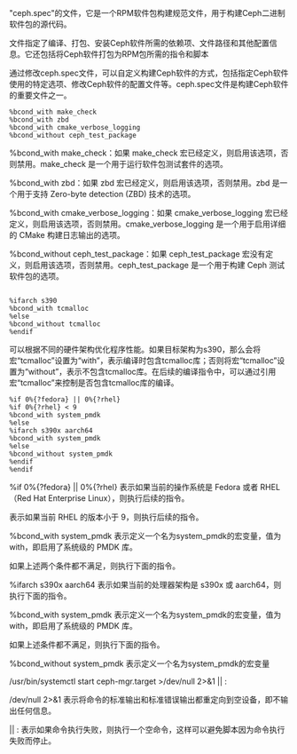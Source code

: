 "ceph.spec"的文件，它是一个RPM软件包构建规范文件，用于构建Ceph二进制软件包的源代码。

文件指定了编译、打包、安装Ceph软件所需的依赖项、文件路径和其他配置信息。它还包括将Ceph软件打包为RPM包所需的指令和脚本

通过修改ceph.spec文件，可以自定义构建Ceph软件的方式，包括指定Ceph软件使用的特定选项、修改Ceph软件的配置文件等。ceph.spec文件是构建Ceph软件的重要文件之一。

```
%bcond_with make_check
%bcond_with zbd
%bcond_with cmake_verbose_logging
%bcond_without ceph_test_package
```

%bcond_with make_check：如果 make_check 宏已经定义，则启用该选项，否则禁用。make_check 是一个用于运行软件包测试套件的选项。

%bcond_with zbd：如果 zbd 宏已经定义，则启用该选项，否则禁用。zbd 是一个用于支持 Zero-byte detection (ZBD) 技术的选项。

%bcond_with cmake_verbose_logging：如果 cmake_verbose_logging 宏已经定义，则启用该选项，否则禁用。cmake_verbose_logging 是一个用于启用详细的 CMake 构建日志输出的选项。

%bcond_without ceph_test_package：如果 ceph_test_package 宏没有定义，则启用该选项，否则禁用。ceph_test_package 是一个用于构建 Ceph 测试软件包的选项。

```

%ifarch s390
%bcond_with tcmalloc
%else
%bcond_without tcmalloc
%endif
```

可以根据不同的硬件架构优化程序性能。如果目标架构为s390，那么会将宏“tcmalloc”设置为“with”，表示编译时包含tcmalloc库；否则将宏“tcmalloc”设置为“without”，表示不包含tcmalloc库。在后续的编译指令中，可以通过引用宏“tcmalloc”来控制是否包含tcmalloc库的编译。

```
%if 0%{?fedora} || 0%{?rhel}
%if 0%{?rhel} < 9
%bcond_with system_pmdk
%else
%ifarch s390x aarch64
%bcond_with system_pmdk
%else
%bcond_without system_pmdk
%endif
%endif
```

%if 0%{?fedora} || 0%{?rhel} 表示如果当前的操作系统是 Fedora 或者 RHEL（Red Hat Enterprise Linux），则执行后续的指令。

表示如果当前 RHEL 的版本小于 9，则执行后续的指令。

%bcond_with system_pmdk 表示定义一个名为system_pmdk的宏变量，值为with，即启用了系统级的 PMDK 库。

如果上述两个条件都不满足，则执行下面的指令。

%ifarch s390x aarch64 表示如果当前的处理器架构是 s390x 或 aarch64，则执行下面的指令。

%bcond_with system_pmdk 表示定义一个名为system_pmdk的宏变量，值为with，即启用了系统级的 PMDK 库。

如果上述条件都不满足，则执行下面的指令。

%bcond_without system_pmdk 表示定义一个名为system_pmdk的宏变量

/usr/bin/systemctl start ceph-mgr.target >/dev/null 2>&1 || :

/dev/null 2>&1 表示将命令的标准输出和标准错误输出都重定向到空设备，即不输出任何信息。

|| : 表示如果命令执行失败，则执行一个空命令，这样可以避免脚本因为命令执行失败而停止。